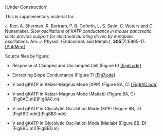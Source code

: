 [Under Construction]

This is supplementary material for:

J. Ren, A. Sherman, R. Bertram, P. B. Goforth, L. S. Satin, C. Waters and C. Nunemaker. *Slow oscillations of KATP conductance in mouse pancreatic islets provide support for electrical bursting driven by metabolic oscillations*. Am. J. Physiol. (Endocrinol. and Metab.), __305__(7):E805-17. [[PubMed]](https://pubmed.ncbi.nlm.nih.gov/23921138/)

Source files by figure:

*	Response of Clamped and Unclamped Cell (Figure 6) [[Fig6.ode]](Fig6.ode)

*	Extracting Slope Conductance (Figure 7)  [[Fig7.ode]](Fig7.ode)

*	V and gKATP in Keizer-Magnus Mode (XPP) (Figure 8A, C)  [[Fig8AC.ode]](Fig8AC.ode)

*	V and gKATP in Keizer-Magnus Mode (Matlab) (Figure 8A, C) [Fig8AC.m]](Fig8AC.m)

*	V and gKATP in Glycolytic Oscillation Mode (XPP) (Figure 8B, D) [Fig8BD.ode]](Fig8BD.ode)

*	V and gKATP in Glycolytic Oscillation Mode (Matlab) (Figure 8B, D) [Fig8BD.m]](Fig8BD.m)
